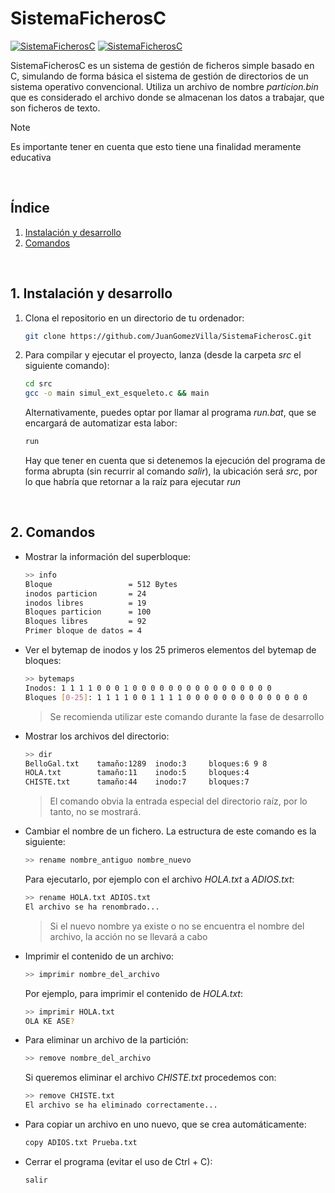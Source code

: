 # SistemaFicherosC

[![SistemaFicherosC](https://img.shields.io/badge/version-v1.0.0-blue.svg)](#)
[![SistemaFicherosC](https://img.shields.io/github/license/JuanGomezVilla/FlangerJS)](#)



SistemaFicherosC es un sistema de gestión de ficheros simple basado en C, simulando de forma básica el sistema de gestión de directorios de un sistema operativo convencional. Utiliza un archivo de nombre _particion.bin_ que es considerado el archivo donde se almacenan los datos a trabajar, que son ficheros de texto.

> [!NOTE]
> Es importante tener en cuenta que esto tiene una finalidad meramente educativa

<br>


## Índice
1. [Instalación y desarrollo](#punto1)
2. [Comandos](#punto2)



<br><div id="punto1"></div>

## 1. Instalación y desarrollo
1. Clona el repositorio en un directorio de tu ordenador:
    ```bash
    git clone https://github.com/JuanGomezVilla/SistemaFicherosC.git
    ```
2. Para compilar y ejecutar el proyecto, lanza (desde la carpeta _src_ el siguiente comando):
    ```bash
    cd src
    gcc -o main simul_ext_esqueleto.c && main
    ```
    Alternativamente, puedes optar por llamar al programa _run.bat_, que se encargará de automatizar esta labor:
    ```bash
    run
    ```
    Hay que tener en cuenta que si detenemos la ejecución del programa de forma abrupta (sin recurrir al comando _salir_), la ubicación será _src_, por lo que habría que retornar a la raíz para ejecutar _run_



<br><div id="punto2"></div>

## 2. Comandos
- Mostrar la información del superbloque:
    ```bash
    >> info
    Bloque                 = 512 Bytes
    inodos particion       = 24       
    inodos libres          = 19       
    Bloques particion      = 100      
    Bloques libres         = 92       
    Primer bloque de datos = 4
    ```
- Ver el bytemap de inodos y los 25 primeros elementos del bytemap de bloques:
    ```bash
    >> bytemaps
    Inodos: 1 1 1 1 0 0 0 1 0 0 0 0 0 0 0 0 0 0 0 0 0 0 0 0 
    Bloques [0-25]: 1 1 1 1 0 0 1 1 1 1 0 0 0 0 0 0 0 0 0 0 0 0 0 0
    ```
    > Se recomienda utilizar este comando durante la fase de desarrollo
- Mostrar los archivos del directorio:
    ```bash
    >> dir
    BelloGal.txt    tamaño:1289  inodo:3     bloques:6 9 8 
    HOLA.txt        tamaño:11    inodo:5     bloques:4
    CHISTE.txt      tamaño:44    inodo:7     bloques:7
    ```
    > El comando obvia la entrada especial del directorio raíz, por lo tanto, no se mostrará.
- Cambiar el nombre de un fichero. La estructura de este comando es la siguiente:
    ```bash
    >> rename nombre_antiguo nombre_nuevo
    ```
    Para ejecutarlo, por ejemplo con el archivo _HOLA.txt_ a _ADIOS.txt_:
    ```bash
    >> rename HOLA.txt ADIOS.txt
    El archivo se ha renombrado...
    ```
    > Si el nuevo nombre ya existe o no se encuentra el nombre del archivo, la acción no se llevará a cabo
- Imprimir el contenido de un archivo:
    ```bash
    >> imprimir nombre_del_archivo
    ```
    Por ejemplo, para imprimir el contenido de _HOLA.txt_:
    ```bash
    >> imprimir HOLA.txt
    OLA KE ASE?
    ```
- Para eliminar un archivo de la partición:
    ```bash
    >> remove nombre_del_archivo
    ```
    Si queremos eliminar el archivo _CHISTE.txt_ procedemos con:
    ```bash
    >> remove CHISTE.txt
    El archivo se ha eliminado correctamente...
    ```
- Para copiar un archivo en uno nuevo, que se crea automáticamente:
    ```bash
    copy ADIOS.txt Prueba.txt
    ```
- Cerrar el programa (evitar el uso de Ctrl + C):
    ```bash
    salir
    ``` 